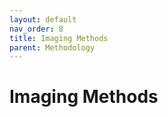 ```yaml
---
layout: default
nav_order: 8
title: Imaging Methods
parent: Methodology
---
```


# Imaging Methods

